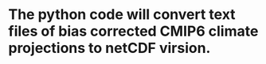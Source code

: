 # The python code will convert text files of bias corrected CMIP6 climate projections to netCDF virsion.
